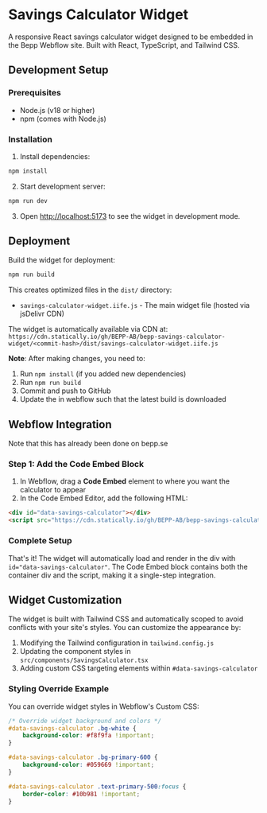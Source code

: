 # Savings Calculator Widget

A responsive React savings calculator widget designed to be embedded in the Bepp Webflow site. Built with React, TypeScript, and Tailwind CSS.

## Development Setup

### Prerequisites

- Node.js (v18 or higher)
- npm (comes with Node.js)

### Installation

1. Install dependencies:
```bash
npm install
```

2. Start development server:
```bash
npm run dev
```

3. Open [http://localhost:5173](http://localhost:5173) to see the widget in development mode.

## Deployment

Build the widget for deployment:

```bash
npm run build
```

This creates optimized files in the `dist/` directory:
- `savings-calculator-widget.iife.js` - The main widget file (hosted via jsDelivr CDN)

The widget is automatically available via CDN at:
`https://cdn.statically.io/gh/BEPP-AB/bepp-savings-calculator-widget/<commit-hash>/dist/savings-calculator-widget.iife.js`

**Note**: After making changes, you need to:
1. Run `npm install` (if you added new dependencies)
2. Run `npm run build`
3. Commit and push to GitHub
5. Update the <commit-hash> in webflow such that the latest build is downloaded

## Webflow Integration

Note that this has already been done on bepp.se

### Step 1: Add the Code Embed Block

1. In Webflow, drag a **Code Embed** element to where you want the calculator to appear
2. In the Code Embed Editor, add the following HTML:

```html
<div id="data-savings-calculator"></div>
<script src="https://cdn.statically.io/gh/BEPP-AB/bepp-savings-calculator-widget/<commit-hash>/dist/savings-calculator-widget.iife.js"></script>
```

### Complete Setup

That's it! The widget will automatically load and render in the div with `id="data-savings-calculator"`. The Code Embed block contains both the container div and the script, making it a single-step integration.

## Widget Customization

The widget is built with Tailwind CSS and automatically scoped to avoid conflicts with your site's styles. You can customize the appearance by:

1. Modifying the Tailwind configuration in `tailwind.config.js`
2. Updating the component styles in `src/components/SavingsCalculator.tsx`
3. Adding custom CSS targeting elements within `#data-savings-calculator`

### Styling Override Example

You can override widget styles in Webflow's Custom CSS:

```css
/* Override widget background and colors */
#data-savings-calculator .bg-white {
    background-color: #f8f9fa !important;
}

#data-savings-calculator .bg-primary-600 {
    background-color: #059669 !important;
}

#data-savings-calculator .text-primary-500:focus {
    border-color: #10b981 !important;
}
```